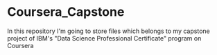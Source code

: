 # Coursera_Capstone
In this repository I'm going to store files which belongs to my capstone project of IBM's "Data Science Professional Certificate" program on Coursera
